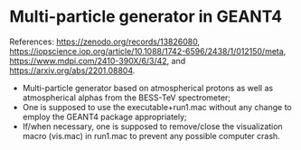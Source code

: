 # Multi-particle generator in GEANT4
References: https://zenodo.org/records/13826080, https://iopscience.iop.org/article/10.1088/1742-6596/2438/1/012150/meta, https://www.mdpi.com/2410-390X/6/3/42, and https://arxiv.org/abs/2201.08804.
* Multi-particle generator based on atmospherical protons as well as atmospherical alphas from the BESS-TeV spectrometer;
* One is supposed to use the executable+run1.mac without any change to employ the GEANT4 package appropriately;
* If/when necessary, one is supposed to remove/close the visualization macro (vis.mac) in run1.mac to prevent any possible computer crash.
